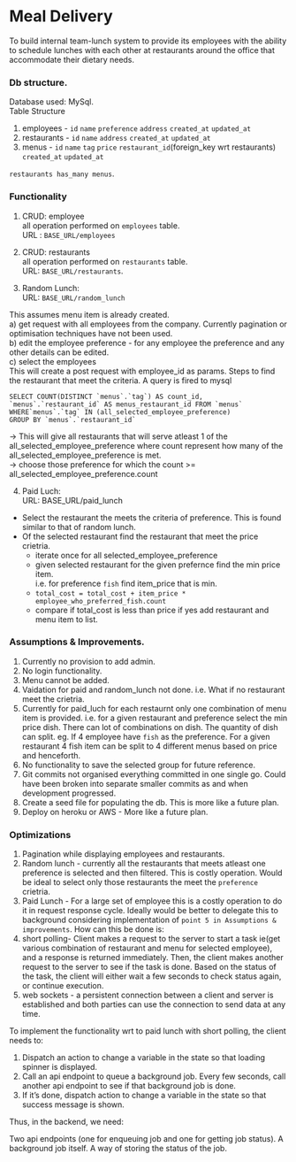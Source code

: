 # Meal Delivery

To build internal team-lunch system to provide its employees with
the ability to schedule lunches with each other at restaurants around the office that
accommodate their dietary needs.

### Db structure.
Database used: MySql. <br>
Table Structure
1) employees - `id` `name` `preference` `address` `created_at` `updated_at`
2) restaurants - `id` `name` `address` `created_at` `updated_at`
3) menus - `id` `name` `tag` `price` `restaurant_id`(foreign_key wrt restaurants) `created_at` `updated_at`

`restaurants has_many menus`.


### Functionality

1) CRUD: employee <br>
all operation performed on `employees` table. <br>
URL : `BASE_URL/employees`

2) CRUD: restaurants <br>
all operation performed on `restaurants` table. <br>
URL: `BASE_URL/restaurants`.

3) Random Lunch: <br>
URL: `BASE_URL/random_lunch` <br>

  This assumes menu item is already created. <br>
  a) get request with all employees from the company. Currently pagination or optimisation techniques have not been used. <br>
  b) edit the employee preference - for any employee the preference and any other details can be edited. <br>
  c) select the employees <br>
  This will create a post request with employee_id as params.
  Steps to find the restaurant that meet the criteria.
  A query is fired to mysql<br>

    SELECT COUNT(DISTINCT `menus`.`tag`) AS count_id,
    `menus`.`restaurant_id` AS menus_restaurant_id FROM `menus` WHERE`menus`.`tag` IN (all_selected_employee_preference)
    GROUP BY `menus`.`restaurant_id`

  -> This will give all restaurants that will serve atleast 1 of the all_selected_employee_preference where count represent how many of the all_selected_employee_preference is met. <br>
  -> choose those preference for which the count >= all_selected_employee_preference.count

4) Paid Luch: <br>
  URL: BASE_URL/paid_lunch <br>
  - Select the restaurant the meets the criteria of preference. This is found similar to that of random lunch.<br>
  - Of the selected restaurant find the restaurant that meet the price crietria. <br>
    * iterate once for all selected_employee_preference <br>
    * given selected restaurant for the given prefernce find the min price item. <br>
    i.e. for preference `fish` find item_price that is min.
    * `total_cost = total_cost + item_price * employee_who_preferred_fish.count`
    * compare if total_cost is less than price if yes add restaurant and menu item to list.

### Assumptions & Improvements.

1) Currently no provision to add admin.
2) No login functionality.
3) Menu cannot be added.
4) Vaidation for paid and random_lunch not done. i.e. What if no restaurant meet the crietria.
5) Currently for paid_luch for each restaurnt only one combination of menu item is provided.
i.e. for a given restaurant and preference select the min price dish.
There can lot of combinations on dish. The quantity of dish can split.
eg. If 4 employee have `fish` as the preference. For a given restaurant 4 fish item can be split to 4 different menus based on price and henceforth.
6) No functionality to save the selected group for future reference.
7) Git commits not organised everything committed in one single go. Could have been broken into separate smaller commits as and when development progressed.
8) Create a seed file for populating the db. This is more like a future plan.
9) Deploy on heroku or AWS - More like a future plan.


### Optimizations
1) Pagination while displaying employees and restaurants.
2) Random lunch - currently all the restaurants that meets atleast one preference is selected and then filtered. This is costly operation. Would be ideal to select only those restaurants the meet the `preference` crietria.
3) Paid Lunch - For a large set of employee this is a costly operation to do it in request response cycle. Ideally would be better to delegate this to background considering implementation of `point 5 in Assumptions & improvements`. How can this be done is:
1) short polling- Client makes a request to the server to start a task ie(get various combination of restaurant and menu for selected employee), and a response is returned immediately. Then, the client makes another request to the server to see if the task is done. Based on the status of the task, the client will either wait a few seconds to check status again, or continue execution.
2) web sockets - a persistent connection between a client and server is established and both parties can use the connection to send data at any time.


To implement the functionality wrt to paid lunch with short polling, the client needs to:

1) Dispatch an action to change a variable in the state so that loading spinner is displayed.
2) Call an api endpoint to queue a background job.
Every few seconds, call another api endpoint to see if that background job is done.
3) If it’s done, dispatch action to change a variable in the state so that success message is shown.

Thus, in the backend, we need:

Two api endpoints (one for enqueuing job and one for getting job status).
A background job itself.
A way of storing the status of the job.
